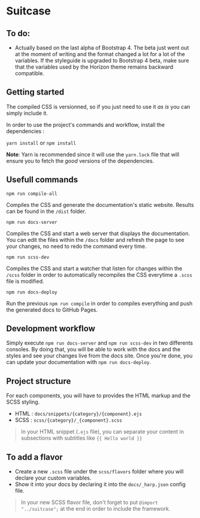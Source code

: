 # Suitcase

## To do:
- Actually based on the last alpha of Bootstrap 4. The beta just went out at the moment of writing and the format changed a lot for a lot of the variables. If the styleguide is upgraded to Bootstrap 4 beta, make sure that the variables used by the Horizon theme remains backward compatible.
 
## Getting started

The compiled CSS is versionned, so if you just need to use it _as is_ you can simply include it.

In order to use the project's commands and workflow, install the dependencies :

`yarn install` or `npm install`
 
 **Note**: Yarn is recommended since it will use the `yarn.lock` file that will ensure you to fetch the _good_
 versions of the dependencies.

## Usefull commands

`npm run compile-all`

Compiles the CSS and generate the documentation's static website. Results can be found in the `/dist` folder.

`npm run docs-server`

Compiles the CSS and start a web server that displays the documentation.
You can edit the files within the `/docs` folder and refresh the page to see your changes, no need to redo
the command every time.

`npm run scss-dev`

Compiles the CSS and start a watcher that listen for changes within the `/scss` folder in order to automatically
recompiles the CSS everytime a `.scss` file is modified.

`npm run docs-deploy`

Run the previous `npm run compile` in order to compiles everything and push the generated docs to GitHub Pages.

## Development workflow

Simply execute `npm run docs-server` and `npm run scss-dev` in two differents consoles. By doing that, you will be able
to work with the docs and the styles and see your changes live from the docs site. Once you're done, you can update 
your documentation with `npm run docs-deploy`.

## Project structure

For each components, you will have to provides the HTML markup and the SCSS styling.
- HTML : `docs/snippets/{category}/{component}.ejs`
- SCSS : `scss/{category}/_{component}.scss`

> In your HTML snippet (`.ejs` file), you can separate your content in subsections with subtitles like `{{ Hello world }}`

## To add a flavor

- Create a new `.scss` file under the `scss/flavors` folder where you will declare your custom variables.
- Show it into your docs by declaring it into the `docs/_harp.json` config file.

> In your new SCSS flavor file, don't forget to put `@import "../suitcase";` at the end in order to include the framework.